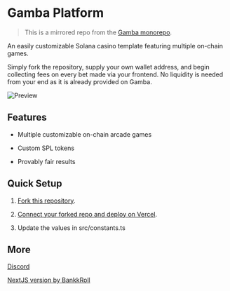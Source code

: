 # Gamba Platform

> This is a mirrored repo from the [Gamba monorepo](https://github.com/gamba-labs/gamba/tree/main/apps/demo).

An easily customizable Solana casino template featuring multiple on-chain games.

Simply fork the repository, supply your own wallet address, and begin collecting fees on every bet made via your frontend. No liquidity is needed from your end as it is already provided on Gamba.

![Preview](https://github.com/gamba-labs/platform/assets/128392411/1d0fe906-c0e7-4a8d-aa2f-365cf7d3f8f5)

## Features

* Multiple customizable on-chain arcade games

* Custom SPL tokens

* Provably fair results

## Quick Setup

1. [Fork this repository](https://github.com/gamba-labs/platform/generate).

2. [Connect your forked repo and deploy on Vercel](https://vercel.com/new).

3. Update the values in src/constants.ts

## More

[Discord](https://discord.com/invite/xjBsW3e8fK)

[NextJS version by BankkRoll](https://github.com/BankkRoll/Gamba-V2-Next.js)
